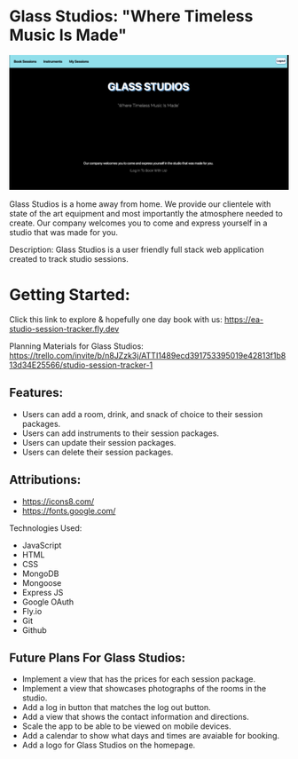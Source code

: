 # Glass Studios: "Where Timeless Music Is Made"

![glass-studios](./public/assets/glass-studios.jpg)

Glass Studios is a home away from home. We provide our clientele with state of the art equipment and most importantly the atmosphere needed to create. Our company welcomes you to come and express yourself in a studio that was made for you.

Description: Glass Studios is a user friendly full stack web application created to track studio sessions.


# Getting Started:
Click this link to explore & hopefully one day book with us: https://ea-studio-session-tracker.fly.dev

Planning Materials for Glass Studios: https://trello.com/invite/b/n8JZzk3j/ATTI1489ecd391753395019e42813f1b813d34E25566/studio-session-tracker-1

## Features:
* Users can add a room, drink, and snack of choice to their session packages.
* Users can add instruments to their session packages.
* Users can update their session packages.
* Users can delete their session packages.
## Attributions: 
 * https://icons8.com/
 * https://fonts.google.com/

 Technologies Used:
 * JavaScript
 * HTML
 * CSS
 * MongoDB
 * Mongoose
 * Express JS
 * Google OAuth
 * Fly.io
 * Git
 * Github 

 ## Future Plans For Glass Studios:
 * Implement a view that has the prices for each session package.
 * Implement a view that showcases photographs of the rooms in the studio.
 * Add a log in button that matches the log out button. 
 * Add a view that shows the contact information and directions.
 * Scale the app to be able to be viewed on mobile devices.
 * Add a calendar to show what days and times are avaiable for booking.
 * Add a logo for Glass Studios on the homepage.


